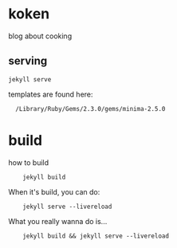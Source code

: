 # koken

blog about cooking

## serving

`jekyll serve`


templates are found here:
```
  /Library/Ruby/Gems/2.3.0/gems/minima-2.5.0
```

# build
how to build
```
    jekyll build
```

When it's build, you can do:
```
    jekyll serve --livereload
```
What you really wanna do is...
```
    jekyll build && jekyll serve --livereload
